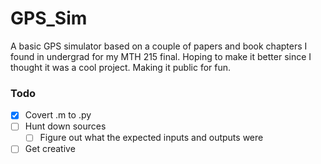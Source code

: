 # GPS_Sim
A basic GPS simulator based on a couple of papers and book chapters I found in undergrad for my MTH 215 final. Hoping to make it better since I thought it was a cool project. Making it public for fun. 

### Todo
- [x] Covert .m to .py
- [ ] Hunt down sources
  - [ ] Figure out what the expected inputs and outputs were  
- [ ] Get creative 
<!-- ### Completed Column ✓
- [x] Completed task title  --> 
